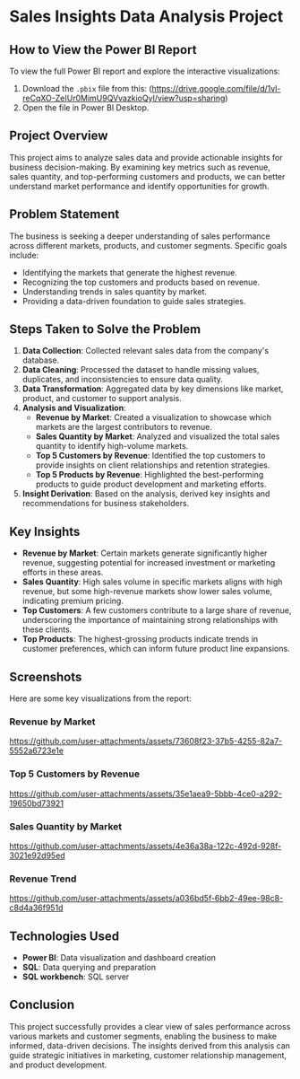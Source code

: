 # Sales Insights Data Analysis Project

## How to View the Power BI Report
To view the full Power BI report and explore the interactive visualizations:
1. Download the `.pbix` file from this: (https://drive.google.com/file/d/1vl-reCqXO-ZeIUr0MimU9QVvazkioQyI/view?usp=sharing)
2. Open the file in Power BI Desktop.

## Project Overview
This project aims to analyze sales data and provide actionable insights for business decision-making. By examining key metrics such as revenue, sales quantity, and top-performing customers and products, we can better understand market performance and identify opportunities for growth.

## Problem Statement
The business is seeking a deeper understanding of sales performance across different markets, products, and customer segments. Specific goals include:
- Identifying the markets that generate the highest revenue.
- Recognizing the top customers and products based on revenue.
- Understanding trends in sales quantity by market.
- Providing a data-driven foundation to guide sales strategies.

## Steps Taken to Solve the Problem
1. **Data Collection**: Collected relevant sales data from the company's database.
2. **Data Cleaning**: Processed the dataset to handle missing values, duplicates, and inconsistencies to ensure data quality.
3. **Data Transformation**: Aggregated data by key dimensions like market, product, and customer to support analysis.
4. **Analysis and Visualization**:
   - **Revenue by Market**: Created a visualization to showcase which markets are the largest contributors to revenue.
   - **Sales Quantity by Market**: Analyzed and visualized the total sales quantity to identify high-volume markets.
   - **Top 5 Customers by Revenue**: Identified the top customers to provide insights on client relationships and retention strategies.
   - **Top 5 Products by Revenue**: Highlighted the best-performing products to guide product development and marketing efforts.
5. **Insight Derivation**: Based on the analysis, derived key insights and recommendations for business stakeholders.

## Key Insights
- **Revenue by Market**: Certain markets generate significantly higher revenue, suggesting potential for increased investment or marketing efforts in these areas.
- **Sales Quantity**: High sales volume in specific markets aligns with high revenue, but some high-revenue markets show lower sales volume, indicating premium pricing.
- **Top Customers**: A few customers contribute to a large share of revenue, underscoring the importance of maintaining strong relationships with these clients.
- **Top Products**: The highest-grossing products indicate trends in customer preferences, which can inform future product line expansions.

## Screenshots
Here are some key visualizations from the report:

### Revenue by Market
https://github.com/user-attachments/assets/73608f23-37b5-4255-82a7-5552a6723e1e

### Top 5 Customers by Revenue
https://github.com/user-attachments/assets/35e1aea9-5bbb-4ce0-a292-19650bd73921

### Sales Quantity by Market
https://github.com/user-attachments/assets/4e36a38a-122c-492d-928f-3021e92d95ed

### Revenue Trend
https://github.com/user-attachments/assets/a036bd5f-6bb2-49ee-98c8-c8d4a36f951d

## Technologies Used
- **Power BI**: Data visualization and dashboard creation
- **SQL**: Data querying and preparation
- **SQL workbench**: SQL server
  
## Conclusion
This project successfully provides a clear view of sales performance across various markets and customer segments, enabling the business to make informed, data-driven decisions. The insights derived from this analysis can guide strategic initiatives in marketing, customer relationship management, and product development.

